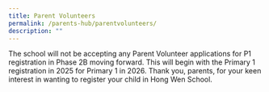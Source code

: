 ```yaml
---
title: Parent Volunteers
permalink: /parents-hub/parentvolunteers/
description: ""
---
```

The school will not be accepting any Parent Volunteer applications for P1 registration in Phase 2B moving forward. This will begin with the Primary 1 registration in 2025 for Primary 1 in 2026. Thank you, parents, for your keen interest in wanting to register your child in Hong Wen School. 